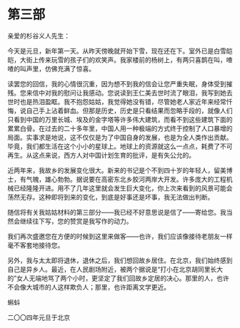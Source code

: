   

# 第三部

亲爱的杉谷义人先生：

今天是元旦，新年第一天。从昨天傍晚就开始下雪，现在还在下。室外已是白雪皑皑，大街上传来玩雪的孩子们的欢笑声。我家楼前的杨树上，有两只喜鹊在叫，喳喳的叫声里，仿佛充满了惊喜。

读罢您的回信，我的心情很沉重，因为想不到我的信会让您严重失眠，身体受到摧残。您来信中对我的慰问让我感动。您说读到王仁美去世时流了眼泪，我写到她去世时也是热泪盈眶。我不抱怨姑姑，我觉得她没有错，尽管她老人家近年来经常忏悔，说自己手上沾着鲜血。但那是历史，历史是只看结果而忽略手段的，就像人们只看到中国的万里长城、埃及的金字塔等许多伟大建筑，而看不到这些建筑下面的累累白骨。在过去的二十多年里，中国人用一种极端的方式终于控制了人口暴增的局面。实事求是地说，这不仅仅是为了中国自身的发展，也是为全人类作出贡献。毕竟，我们都生活在这个小小的星球上。地球上的资源就这么一点点，耗费了不可再生。从这点来说，西方人对中国计划生育的批评，是有失公允的。

近两年来，我故乡的发展变化很大。新来的书记是个不到四十岁的年轻人，留美博士，有气魄，雄心勃勃。据说要在高密东北乡胶河两岸大开发。许多庞大的工程机械已经隆隆开进。用不了几年这里就会发生巨大变化，你上次来看到的风景可能会荡然无存。这种即将到来的变化，到底是好事还是坏事，我无法做出判断。

随信将有关我姑姑材料的第三部分——我已经不好意思说是信了——寄给您。我当然会继续往下写，您的赞赏是我写作的动力。

我们再次盛邀您在方便的时候到这里来做客——也许，我们应该像接待老朋友一样毫不客套地接待您。

另外，我与太太即将退休，退休之后，我们想回故乡居住。在北京，我们始终感到自己是异乡人。最近，在人民剧场附近，被两个据说是“打小在北京胡同里长大的”女人无端地骂了两个小时，更坚定了我们回故乡定居的决心。那里的人，也许不会像大城市的人这样欺负人；那里，也许距离文学更近。

蝌蚪

二〇〇四年元旦于北京